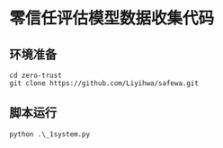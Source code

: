 # 零信任评估模型数据收集代码

## 环境准备

```shell
cd zero-trust
git clone https://github.com/Liyihwa/safewa.git 
```

## 脚本运行

```shell
python .\_1system.py
```

